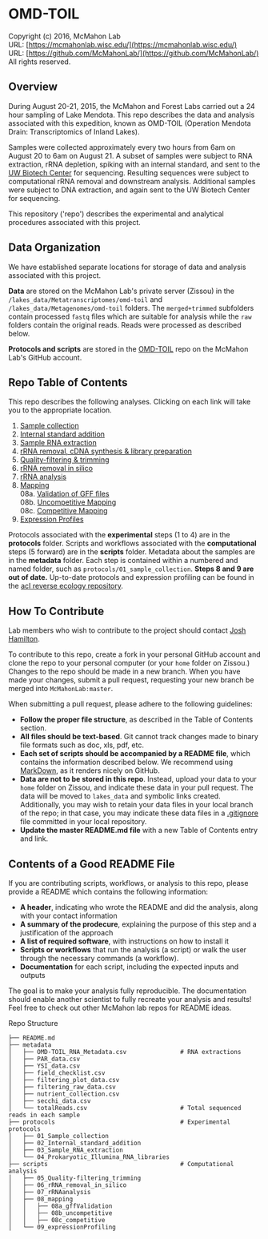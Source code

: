 OMD-TOIL
===
Copyright (c) 2016, McMahon Lab  
URL: [https://mcmahonlab.wisc.edu/](https://mcmahonlab.wisc.edu/)  
URL: [https://github.com/McMahonLab/](https://github.com/McMahonLab/)  
All rights reserved.

Overview
--
During August 20-21, 2015, the McMahon and Forest Labs carried out a 24 hour sampling of Lake Mendota. This repo describes the data and analysis associated with this expedition, known as OMD-TOIL (Operation Mendota Drain: Transcriptomics of Inland Lakes).

Samples were collected approximately every two hours from 6am on August 20 to 6am on August 21. A subset of samples were subject to RNA extraction, rRNA depletion, spiking with an internal standard, and sent to the [UW Biotech Center](https://www.biotech.wisc.edu/) for sequencing. Resulting sequences were subject to computational rRNA removal and downstream analysis. Additional samples were subject to DNA extraction, and again sent to the UW Biotech Center for sequencing.

This repository ('repo') describes the experimental and analytical procedures associated with this project.

Data Organization
--
We have established separate locations for storage of data and analysis associated with this project.

__Data__ are stored on the McMahon Lab's private server (Zissou) in the `/lakes_data/Metatranscriptomes/omd-toil` and `/lakes_data/Metagenomes/omd-toil` folders. The `merged+trimmed` subfolders contain processed `fastq` files which are suitable for analysis while the `raw` folders contain the original reads. Reads were processed as described below.

__Protocols and scripts__ are stored in the [OMD-TOIL](https://github.com/McMahonLab/OMD-TOIL) repo on the McMahon Lab's GitHub account.

Repo Table of Contents
--
This repo describes the following analyses. Clicking on each link will take you to the appropriate location.

01. [Sample collection](protocols/01_Sample_collection/README.md)
02. [Internal standard addition](protocols/02_Internal_standard_addition/README.md)
03. [Sample RNA extraction](protocols/03_Sample_RNA_extraction/README.md)
04. [rRNA removal, cDNA synthesis & library preparation](protocols/04_Prokaryotic_Illumina_RNA_libraries/README.md)
05. [Quality-filtering & trimming](scripts/05_Quality-filtering_trimming/README.md)
06. [rRNA removal in silico](scripts/06_rRNA_removal_in_silico/README.md)
07. [rRNA analysis](scripts/07_rRNAanalysis/README.md)
08. [Mapping](scripts/08_mapping/README.md)  
  08a. [Validation of GFF files](scripts/08_mapping/08a_gffValidation/README.md)  
  08b. [Uncompetitive Mapping](scripts/08_mapping/08b_uncompetitive/README.md)  
  08c. [Competitive Mapping](scripts/08_mapping/08c_competitive/README.md)
09. [Expression Profiles](scripts/09_expressionProfiling/README.md)

Protocols associated with the __experimental__ steps (1 to 4) are in the __protocols__ folder. Scripts and workflows associated with the __computational__ steps (5 forward) are in the __scripts__ folder. Metadata about the samples are in the __metadata__ folder. Each step is contained within a numbered and named folder, such as `protocols/01_sample_collection`. __Steps 8 and 9 are out of date.__ Up-to-date protocols and expression profiling can be found in the [acI reverse ecology repository](https://github.com/joshamilton/Hamilton_acI_2016).

How To Contribute
--
Lab members who wish to contribute to the project should contact [Josh Hamilton](https://github.com/joshamilton).

To contribute to this repo, create a fork in your personal GitHub account and clone the repo to your personal computer (or your `home` folder on Zissou.) Changes to the repo should be made in a new branch. When you have made your changes, submit a pull request, requesting your new branch be merged into `McMahonLab:master`.

When submitting a pull request, please adhere to the following guidelines:

* __Follow the proper file structure__, as described in the Table of Contents section.
* __All files should be text-based__. Git cannot track changes made to binary file formats such as doc, xls, pdf, etc.
* __Each set of scripts should be accompanied by a README file__, which contains the information described below. We recommend using [MarkDown](https://help.github.com/articles/markdown-basics/), as it renders nicely on GitHub.
* __Data are not to be stored in this repo__. Instead, upload your data to your `home` folder on Zissou, and indicate these data in your pull request. The data will be moved to `lakes_data` and symbolic links created. Additionally, you may wish to retain your data files in your local branch of the repo; in that case, you may indicate these data files in a [.gitignore](https://help.github.com/articles/ignoring-files/) file committed in your local repository.
* __Update the master README.md file__ with a new Table of Contents entry and link.

Contents of a Good README File
--
If you are contributing scripts, workflows, or analysis to this repo, please provide a README which contains the following information:

* __A header__, indicating who wrote the README and did the analysis, along with your contact information
* __A summary of the prodecure__, explaining the purpose of this step and a justification of the approach
* __A list of required software__, with instructions on how to install it
* __Scripts or workflows__ that run the analysis (a script) or walk the user through the necessary commands (a workflow).
* __Documentation__ for each script, including the expected inputs and outputs

The goal is to make your analysis fully reproducible. The documentation should enable another scientist to fully recreate your analysis and results! Feel free to check out other McMahon lab repos for README ideas.

Repo Structure

    ├── README.md
    ├── metadata
    │   ├── OMD-TOIL_RNA_Metadata.csv               # RNA extractions
    │   ├── PAR_data.csv
    │   ├── YSI_data.csv
    │   ├── field_checklist.csv
    │   ├── filtering_plot_data.csv
    │   ├── filtering_raw_data.csv
    │   ├── nutrient_collection.csv
    │   ├── secchi_data.csv
    │   └── totalReads.csv                          # Total sequenced reads in each sample
    ├── protocols                                   # Experimental protocols
    │   ├── 01_Sample_collection
    │   ├── 02_Internal_standard_addition
    │   ├── 03_Sample_RNA_extraction
    │   └── 04_Prokaryotic_Illumina_RNA_libraries
    ├── scripts                                     # Computational analysis
    │   ├── 05_Quality-filtering_trimming
    │   ├── 06_rRNA_removal_in_silico
    │   ├── 07_rRNAanalysis
    │   ├── 08_mapping
    │   │   ├── 08a_gffValidation
    │   │   ├── 08b_uncompetitive
    │   │   ├── 08c_competitive
    │   └── 09_expressionProfiling
